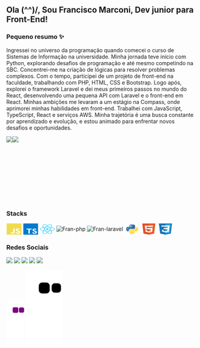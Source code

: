 ## Ola (^^)/, Sou Francisco Marconi, Dev junior para Front-End!
### Pequeno resumo ✨
Ingressei no universo da programação quando comecei o curso de Sistemas de Informação na universidade. Minha jornada teve início com Python, explorando desafios de programação e até mesmo competindo na SBC. Concentrei-me na criação de lógicas para resolver problemas complexos. Com o tempo, participei de um projeto de front-end na faculdade, trabalhando com PHP, HTML, CSS e Bootstrap. Logo após, explorei o framework Laravel e dei meus primeiros passos no mundo do React, desenvolvendo uma pequena API com Laravel e o front-end em React. Minhas ambições me levaram a um estágio na Compass, onde aprimorei minhas habilidades em front-end. Trabalhei com JavaScript, TypeScript, React e serviços AWS. Minha trajetória é uma busca constante por aprendizado e evolução, e estou animado para enfrentar novos desafios e oportunidades. 

<div style="display: flex">
  <img height="170em" src="https://github-readme-stats.vercel.app/api?username=ProBeta12&show_icons=true&theme=tokyonight" />
  <img height="170em" src="https://github-readme-stats.vercel.app/api/top-langs/?username=ProBeta12&hide_progress=true&show_icons=true&theme=tokyonight" />
</div>

### Stacks
<div style="display: inline_block">
  <img align="center" alt="Fran-Js" height="30" width="40" src="https://raw.githubusercontent.com/devicons/devicon/master/icons/javascript/javascript-plain.svg">
  <img align="center" alt="Fran-Ts" height="30" width="40" src="https://raw.githubusercontent.com/devicons/devicon/master/icons/typescript/typescript-plain.svg">
  <img align="center" alt="Fran-React" height="30" width="40" src="https://raw.githubusercontent.com/devicons/devicon/master/icons/react/react-original.svg">
  <img align="center" alt="Fran-php" height="30" width="40" src="https://cdn.icon-icons.com/icons2/2415/PNG/512/php_plain_logo_icon_146397.png">
  <img align="center" alt="Fran-laravel" height="30" width="40" src="https://cdn.worldvectorlogo.com/logos/laravel-2.svg">
  <img align="center" alt="Fran-Python" height="30" width="40" src="https://raw.githubusercontent.com/devicons/devicon/master/icons/python/python-original.svg">
  <img align="center" alt="Fran-HTML" height="30" width="40" src="https://raw.githubusercontent.com/devicons/devicon/master/icons/html5/html5-original.svg">
  <img align="center" alt="Fran-CSS" height="30" width="40" src="https://raw.githubusercontent.com/devicons/devicon/master/icons/css3/css3-original.svg">
</div>

### Redes Sociais
<div> 
  <a href="https://www.linkedin.com/in/francisco-marconi-257a93252" target="_blank"><img src="https://img.shields.io/badge/-LinkedIn-%230077B5?style=for-the-badge&logo=linkedin&logoColor=white" target="_blank"></a> 
  <a href = "mailto:franciscomarconi19@gmail.com"><img src="https://img.shields.io/badge/-Gmail-EA4335?style=for-the-badge&logo=gmail&logoColor=white" target="_blank"></a>
  <a href="https://instagram.com/fran_marconi_s2" target="_blank"><img src="https://img.shields.io/badge/-Instagram-%23E4405F?style=for-the-badge&logo=instagram&logoColor=white" target="_blank"></a>
  <a href="https://www.facebook.com/franciscomarconi.vieiranunes" target="_blank"><img src="https://img.shields.io/badge/-facebook-3b5998?style=for-the-badge&logo=facebook&logoColor=white" target="_blank"></a> 
 <a href="https://discord.gg/projetobeta" target="_blank"><img src="https://img.shields.io/badge/Discord-7289DA?style=for-the-badge&logo=discord&logoColor=white" target="_blank"></a> 
</div>

![snake gif](https://github.com/ProBeta12/ProBeta12/blob/output/github-contribution-grid-snake.gif)
![snake gif](https://github.com/ProBeta12/ProBeta12/blob/output/github-contribution-grid-snake.svg)
